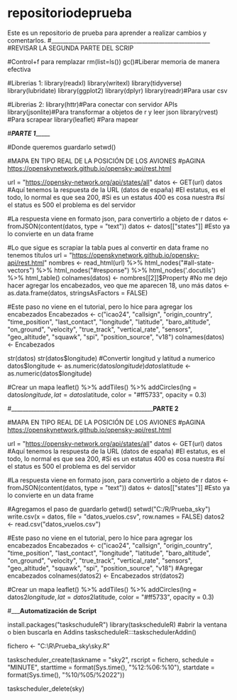 # repositoriodeprueba
Este es un repositorio de prueba para aprender a realizar cambios y comentarlos.
#________________________________________________________
#REVISAR LA SEGUNDA PARTE DEL SCRIP

#Control+f para remplazar
rm(list=ls())
gc()#Liberar memoria de manera efectiva

#Librerias 1:
library(readxl)
library(writexl)
library(tidyverse)
library(lubridate)
library(ggplot2)
library(dplyr)
library(readr)#Para usar csv

#Librerias 2:
library(httr)#Para conectar con servidor APIs
library(jsonlite)#Para transformar a objetos de r y leer json
library(rvest) #Para scrapear
library(leaflet) #Para mapear


#_____________________PARTE 1__________________________

#Donde queremos guardarlo
setwd()

#MAPA EN TIPO REAL DE LA POSICIÓN DE LOS AVIONES
#pAGINA https://openskynetwork.github.io/opensky-api/rest.html
       
url = "https://opensky-network.org/api/states/all"
datos <- GET(url)
datos #Aquí tenemos la respuesta de la URL (datos de españa)
      #El estatus, es el todo, lo normal es que sea 200, 
      #Si es un estatus 400 es cosa nuestra
      #sí el status es 500 el problema es del servidor

#La respuesta viene en formato json, para convertirlo a objeto de r
datos <- fromJSON(content(datos, type = "text"))
datos <- datos[["states"]] #Esto ya lo convierte en un data frame

#Lo que sigue es scrapiar la tabla pues al convertir en data frame no tenemos títulos
url = "https://openskynetwork.github.io/opensky-api/rest.html"
nombres <- read_html(url) %>% html_nodes("#all-state-vectors") %>% html_nodes("#response") %>% html_nodes('.docutils') %>% html_table()
colnames(datos) <- nombres[[2]]$Property #No me dejo hacer agregar los encabezados, veo que me aparecen 18, uno más
datos <- as.data.frame(datos, stringsAsFactors = FALSE)


#Este paso no viene en el tutorial, pero lo hice para agregar los encabezados
Encabezados <- c("icao24", "callsign", "origin_country", "time_position", "last_contact", "longitude",
                 "latitude", "baro_altitude", "on_ground", "velocity", "true_track", "vertical_rate", 
                 "sensors", "geo_altitude", "squawk", "spi", "position_source", "v18")
colnames(datos) <- Encabezados

str(datos)
str(datos$longitude)
#Convertir longitud y latitud a numerico
datos$longitude <- as.numeric(datos$longitude)
datos$latitude <- as.numeric(datos$longitude)

#Crear un mapa
leaflet() %>%
  addTiles() %>%
  addCircles(lng = datos$longitude, lat = datos$latitude, color = "#ff5733", opacity = 0.3)

#____________________________________________________________________________PARTE 2__________________________

#MAPA EN TIPO REAL DE LA POSICIÓN DE LOS AVIONES
#pAGINA https://openskynetwork.github.io/opensky-api/rest.html

url = "https://opensky-network.org/api/states/all"
datos <- GET(url)
datos #Aquí tenemos la respuesta de la URL (datos de españa)
#El estatus, es el todo, lo normal es que sea 200, 
#Si es un estatus 400 es cosa nuestra
#sí el status es 500 el problema es del servidor

#La respuesta viene en formato json, para convertirlo a objeto de r
datos <- fromJSON(content(datos, type = "text"))
datos <- datos[["states"]] #Esto ya lo convierte en un data frame

#Agregamos el paso de guardarlo
getwd()
setwd("C:/R/Prueba_sky")
write.csv(x = datos, file = "datos_vuelos.csv", row.names = FALSE)
datos2 <- read.csv("datos_vuelos.csv")

#Este paso no viene en el tutorial, pero lo hice para agregar los encabezados
Encabezados <- c("icao24", "callsign", "origin_country", "time_position", "last_contact", "longitude",
                 "latitude", "baro_altitude", "on_ground", "velocity", "true_track", "vertical_rate", 
                 "sensors", "geo_altitude", "squawk", "spi", "position_source", "v18")
#Agregar encabezados
colnames(datos2) <- Encabezados
str(datos2)

#Crear un mapa
leaflet() %>%
  addTiles() %>%
  addCircles(lng = datos2$longitude, lat = datos2$latitude, color = "#ff5733", opacity = 0.3)


#_______________Automatización de Script____________

install.packages("taskschuduleR")
library(taskscheduleR)
#abrir la ventana o bien buscarla en Addins
taskscheduleR:::taskschedulerAddin()

fichero <- "C:\\R\\Prueba_sky\\sky.R"


taskscheduler_create(taskname = "sky2",
                     rscript = fichero,
                     schedule = "MINUTE",
                     starttime = format(Sys.time(), "%12:%06:%10"),
                     startdate = format(Sys.time(), "%10/%05/%2022"))

taskscheduler_delete(sky)


